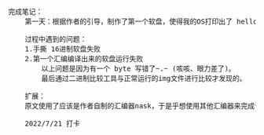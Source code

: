 <pre>
完成笔记：
	第一天：根据作者的引导，制作了第一个软盘，使得我的OS打印出了 hello world
    
    过程中遇到的问题：
    1.手撕 16进制软盘失败
    2.第一个汇编编译出来的软盘运行失败
        以上问题是因为有一个 byte 写错了~.~ (咳咳、眼力差了)。
        最后通过二进制比较工具与正常运行的img文件进行比较才发现的。
    
    扩展：
    原文使用了应该是作者自制的汇编器nask，于是乎想使用其他汇编器来完成该实验(例如:mingw32下的as或者是masm)，不过很久没用masm了，等待后续更新。
    
    2022/7/21 打卡
</pre>